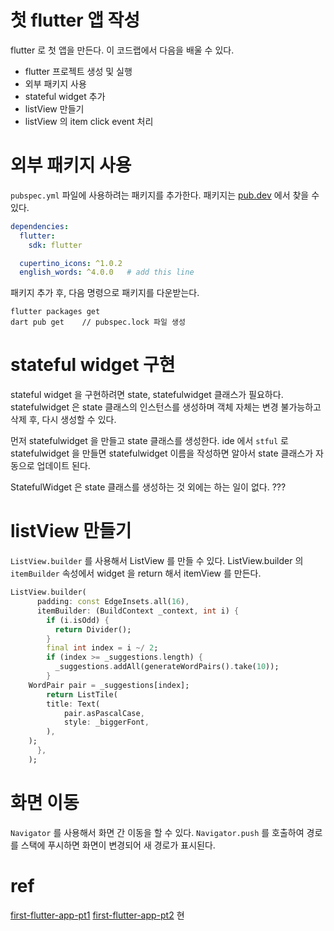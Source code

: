 # 첫 flutter 앱 작성
flutter 로 첫 앱을 만든다.
이 코드랩에서 다음을 배울 수 있다.
* flutter 프로젝트 생성 및 실행
* 외부 패키지 사용
* stateful widget 추가
* listView 만들기
* listView 의 item click event 처리

# 외부 패키지 사용
`pubspec.yml` 파일에 사용하려는 패키지를 추가한다.
패키지는 [pub.dev](https://pub.dev) 에서 찾을 수 있다.
```yaml
dependencies:
  flutter:
    sdk: flutter

  cupertino_icons: ^1.0.2
  english_words: ^4.0.0   # add this line
```
패키지 추가 후, 다음 명령으로 패키지를 다운받는다.
```shell
flutter packages get
dart pub get	// pubspec.lock 파일 생성
```

# stateful widget 구현
stateful widget 을 구현하려면 state, statefulwidget 클래스가 필요하다.
statefulwidget 은 state 클래스의 인스턴스를 생성하며 객체 자체는 변경 불가능하고 삭제 후, 다시 생성할 수 있다.

먼저 statefulwidget 을 만들고 state 클래스를 생성한다.
ide 에서 `stful` 로 statefulwidget 을 만들면 statefulwidget 이름을 작성하면 알아서 state 클래스가 자동으로 업데이트 된다.

StatefulWidget 은 state 클래스를 생성하는 것 외에는 하는 일이 없다. ???

# listView 만들기
`ListView.builder` 를 사용해서 ListView 를 만들 수 있다.
ListView.builder 의 `itemBuilder` 속성에서 widget 을 return 해서 itemView 를 만든다.
```dart
ListView.builder(
      padding: const EdgeInsets.all(16),
      itemBuilder: (BuildContext _context, int i) {
        if (i.isOdd) {
          return Divider();
        }
        final int index = i ~/ 2;
        if (index >= _suggestions.length) {
          _suggestions.addAll(generateWordPairs().take(10));
        }
	WordPair pair = _suggestions[index];
        return ListTile(
		title: Text(
			pair.asPascalCase,
			style: _biggerFont,
		),
	);
      },
    );
```

# 화면 이동
`Navigator` 를 사용해서 화면 간 이동을 할 수 있다.
`Navigator.push` 를 호출하여 경로를 스택에 푸시하면 화면이 변경되어 새 경로가 표시된다.

# ref
[first-flutter-app-pt1](https://codelabs.developers.google.com/codelabs/first-flutter-app-pt1#6)
[first-flutter-app-pt2](https://codelabs.developers.google.com/codelabs/first-flutter-app-pt2)
현